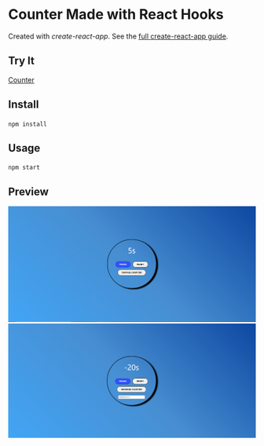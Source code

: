 # Counter Made with React Hooks


Created with *create-react-app*. See the [full create-react-app guide](https://github.com/facebookincubator/create-react-app/blob/master/packages/react-scripts/template/README.md).



Try It
---

[Counter](https://github.com/hbonavota/Counter-React-Hooks.git)



Install
---

`npm install`



Usage
---

`npm start`


Preview
---

![Increment](./screenshot.PNG)
![Decrement](./screenshot2.PNG)